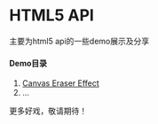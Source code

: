 # HTML5 API
主要为html5 api的一些demo展示及分享
####  Demo目录
1. [Canvas Eraser Effect](https://github.com/yovenxu/HTML5/tree/master/Canvas%20Eraser%20Effect)
2. ...

更多好戏，敬请期待！

